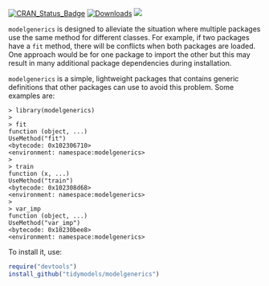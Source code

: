 [![CRAN_Status_Badge](http://www.r-pkg.org/badges/version/modelgenerics)](http://cran.rstudio.com/package=modelgenerics)
[![Downloads](http://cranlogs.r-pkg.org/badges/modelgenerics)](http://cran.rstudio.com/package=modelgenerics)
![](https://img.shields.io/badge/lifecycle-experimental-orange.svg)

`modelgenerics` is designed to alleviate the situation where multiple packages use the same method for different classes. For example, if two packages have a `fit` method, there will be conflicts when both packages are loaded. One approach would be for one package to import the other but this may result in many additional package dependencies during installation. 

`modelgenerics` is a simple, lightweight packages that contains generic definitions that other packages can use to avoid this problem. Some examples are:

```{r}
> library(modelgenerics)
> 
> fit
function (object, ...) 
UseMethod("fit")
<bytecode: 0x102306710>
<environment: namespace:modelgenerics>
> 
> train
function (x, ...) 
UseMethod("train")
<bytecode: 0x102308d68>
<environment: namespace:modelgenerics>
> 
> var_imp
function (object, ...) 
UseMethod("var_imp")
<bytecode: 0x10230bee8>
<environment: namespace:modelgenerics>
```


To install it, use:

``` r
require("devtools")
install_github("tidymodels/modelgenerics")
```
